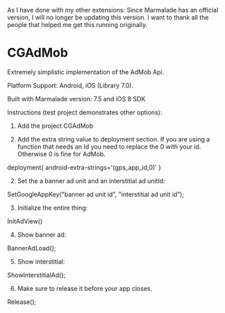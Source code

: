 As I have done with my other extensions: Since Marmalade has an official version, I will no longer be updating this version. I want to thank all the people that helped me get this running originally.

CGAdMob
==========
Extremely simplistic implementation of the AdMob Api.

Platform Support: Android, iOS (Library 7.0).

Built with Marmalade version: 7.5 and iOS 8 SDK

Instructions (test project demonstrates other options):

1. Add the project CGAdMob

2. Add the extra string value to deployment section. If you are using a function that needs an Id you need to replace the 0 with your id. Otherwise 0 is fine for AdMob.

deployment{
	android-extra-strings='(gps_app_id,0)' 
}

2. Set the a banner ad unit and an interstitial ad unitId:

SetGoogleAppKey("banner ad unit id", "interstitial ad unit id”);

3. Initialize the entire thing:

InitAdView()

4. Show banner ad:

BannerAdLoad();

5. Show interstitial:

ShowInterstitialAd();

6. Make sure to release it before your app closes.

Release();


